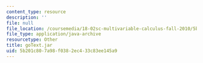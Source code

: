 ```yaml
---
content_type: resource
description: ''
file: null
file_location: /coursemedia/18-02sc-multivariable-calculus-fall-2010/5b201c807a98f0382ec433c83ee145a9_goText.jar
file_type: application/java-archive
resourcetype: Other
title: goText.jar
uid: 5b201c80-7a98-f038-2ec4-33c83ee145a9
---
```

